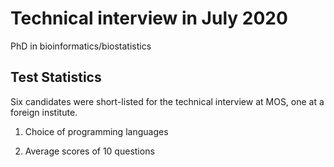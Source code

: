 # Technical interview in July 2020
PhD in bioinformatics/biostatistics


## Test Statistics
Six candidates were short-listed for the technical interview at MOS, one at a foreign institute. 
1. Choice of programming languages
<src img="language.tiff" width="700">
  
2. Average scores of 10 questions
<src img="avg.tiff" width="700">

